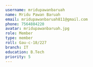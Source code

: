 ```yaml
---
username: mridupawanbaruah
name: Mridu Pawan Baruah
email: mridupawanbaruah811@gmail.com
phone: 7564884220
avatar: mridupawanbaruah.jpg
role: Member
type: member
roll: Gau-c-18/227
branch: IT
education: B.Tech
priority: 5
---
```

